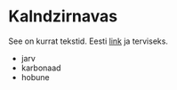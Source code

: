 # Kalndzirnavas

See on kurrat tekstid. Eesti [link](www.google.com) ja terviseks.

* jarv
* karbonaad 
* hobune